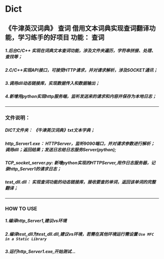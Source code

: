 # Dict
《牛津英汉词典》 查词
借用文本词典实现查词翻译功能，学习练手的好项目
功能：   查词
-------------------
##### 1.后台C/C++ 实现在词典文本查词功能，涉及文件夹遍历，字符串拼接、处理、查找等；
##### 2.C/C++实现API接口，可接受HTTP请求，并对请求解析，涉及SOCKET通讯；
##### 3.调用dll动态链接库，实现数据传入和数据输出；
##### 4.新增用python实现http服务端，监听发送来的请求和内容并保存为本地日志；

------------------------
### 文件说明：
##### DICT文件夹：   《牛津英汉词典》txt文本字典；
##### http_Server1.exe：   HTTPServer，监听9090端口，并对请求参数进行解析；调用dll；返回结果；发送日志给日志服务Server(python);
##### TCP_socket_server.py:   新增python实现的HTTPServer,用作日志服务器，记录http_Server1的请求日志；
##### test_dll.dll：   实现查词功能的动态链接库，接收要查的单词，返回该单词的完整翻译；

-------------------------
### HOW TO USE
##### 1.编译http_Server1,建议vs环境
##### 2.编译test_dll为test_dll.dll,建议vs环境，若需在其他环境运行需设置 `Use MFC in a Static Library`
##### 3.运行http_Server1.exe,开始测试...
